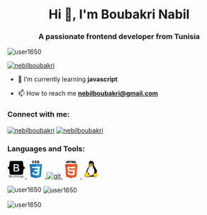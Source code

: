 <h1 align="center">Hi 👋, I'm Boubakri Nabil</h1>
<h3 align="center">A passionate frontend developer from Tunisia</h3>

<p align="left"> <img src="https://komarev.com/ghpvc/?username=user1650&label=Profile%20views&color=0e75b6&style=flat" alt="user1650" /> </p>

<p align="left"> <a href="https://twitter.com/nebilboubakri" target="blank"><img src="https://img.shields.io/twitter/follow/nebilboubakri?logo=twitter&style=for-the-badge" alt="nebilboubakri" /></a> </p>

- 🌱 I’m currently learning **javascript**

- 📫 How to reach me **nebilboubakri@gmail.com**

<h3 align="left">Connect with me:</h3>
<p align="left">
<a href="https://twitter.com/nebilboubakri" target="blank"><img align="center" src="https://raw.githubusercontent.com/rahuldkjain/github-profile-readme-generator/master/src/images/icons/Social/twitter.svg" alt="nebilboubakri" height="30" width="40" /></a>
<a href="https://instagram.com/nebilboubakri" target="blank"><img align="center" src="https://raw.githubusercontent.com/rahuldkjain/github-profile-readme-generator/master/src/images/icons/Social/instagram.svg" alt="nebilboubakri" height="30" width="40" /></a>
</p>

<h3 align="left">Languages and Tools:</h3>
<p align="left"> <a href="https://getbootstrap.com" target="_blank" rel="noreferrer"> <img src="https://raw.githubusercontent.com/devicons/devicon/master/icons/bootstrap/bootstrap-plain-wordmark.svg" alt="bootstrap" width="40" height="40"/> </a> <a href="https://www.w3schools.com/css/" target="_blank" rel="noreferrer"> <img src="https://raw.githubusercontent.com/devicons/devicon/master/icons/css3/css3-original-wordmark.svg" alt="css3" width="40" height="40"/> </a> <a href="https://git-scm.com/" target="_blank" rel="noreferrer"> <img src="https://www.vectorlogo.zone/logos/git-scm/git-scm-icon.svg" alt="git" width="40" height="40"/> </a> <a href="https://www.w3.org/html/" target="_blank" rel="noreferrer"> <img src="https://raw.githubusercontent.com/devicons/devicon/master/icons/html5/html5-original-wordmark.svg" alt="html5" width="40" height="40"/> </a> <a href="https://www.linux.org/" target="_blank" rel="noreferrer"> <img src="https://raw.githubusercontent.com/devicons/devicon/master/icons/linux/linux-original.svg" alt="linux" width="40" height="40"/> </a> </p>

<p><img align="left" src="https://github-readme-stats.vercel.app/api/top-langs?username=user1650&show_icons=true&locale=en&layout=compact" alt="user1650" /></p>

<p>&nbsp;<img align="center" src="https://github-readme-stats.vercel.app/api?username=user1650&show_icons=true&locale=en" alt="user1650" /></p>

<p><img align="center" src="https://github-readme-streak-stats.herokuapp.com/?user=user1650&" alt="user1650" /></p>

